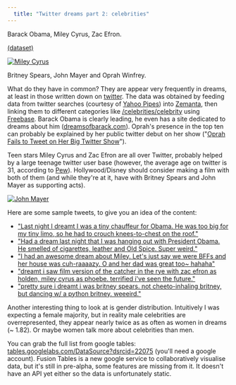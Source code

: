 ```yaml
---
  title: "Twitter dreams part 2: celebrities"
---
```


Barack Obama, Miley Cyrus, Zac Efron.

<script src="http://www.gmodules.com/ig/ifr?url=http://www.google.com/ig/modules/line-chart.xml&up__table_query_url=http://tables.googlelabs.com/gvizdata?tq=select+col0%252Ccol1+from+22075++order+by+col1+desc+limit+15+&up__table_query_refresh_interval=1&w=600&h=400&border=%23ffffff%7C3px%2C1px+solid+%23999999&output=js&synd=open">
</script>
<a href="http://tables.googlelabs.com/DataSource?dsrcid=22075/22075">(dataset)</a>

<a href="http://en.wikipedia.org/wiki/Miley_Cyrus">
<img src="http://upload.wikimedia.org/wikipedia/commons/thumb/d/d5/Mileydog.PNG/180px-Mileydog.PNG" alt="Miley Cyrus" class="left-img"/>
</a>

Britney Spears, John Mayer and Oprah Winfrey.

What do they have in common? They are appear very frequently in dreams, at least in those written down on 
[twitter](/2009/05/twitter-dreams-part-1:-introduction.html). The data was obtained by feeding data from twitter searches (courtesy 
of [Yahoo Pipes](http://pipes.yahoo.com/pipes/pipe.info?_id=TFi_Uu313RGmSKSudPQQIA)) into [Zemanta](http://www.zemanta.com/api/), then linking 
them to different categories like [/celebrities/celebrity](http://www.freebase.com/view/celebrities/celebrity) using 
[Freebase](http://www.freebase.com/). Barack Obama is clearly leading, he even has a site dedicated to dreams about him 
([dreamsofbarack.com](http://dreamsofbarack.com/)). Oprah's presence in the top ten can probably be explained by her public twitter 
debut on her show ("[Oprah Fails to Tweet on Her Big Twitter Show](http://gawker.com/5216917/oprah-fails-to-tweet-on-her-big-twitter-show)").

Teen stars Miley Cyrus and Zac Efron are all over Twitter, probably helped by a large teenage twitter user base (however, 
the average age on twitter is 31, according to [Pew](http://www.socialmediatoday.com/SMC/78505)). Hollywood/Disney should consider making 
a film with both of them (and while they're at it, have with Britney Spears and John Mayer as supporting acts).

<a href="http://en.wikipedia.org/wiki/John_Mayer">
  <img src="http://upload.wikimedia.org/wikipedia/commons/thumb/7/71/JohnMayerCrossroads2007.jpg/220px-JohnMayerCrossroads2007.jpg" alt="John Mayer" class="right-img"/>
</a>

Here are some sample tweets, to give you an idea of the content:

  * ["Last night I dreamt I was a tiny chauffeur for Obama. He was too big for my tiny limo, so he had to crouch knees-to-chest on the   roof."](http://twitter.com/lastnightsdream/statuses/1822846891)
  * ["Had a dream last night that I was hanging out with President Obama. He smelled of cigarettes, leather and Old Spice. Super weird."](http://twitter.com/drewpickard/statuses/1631775969)
  * ["I had an awesome dream about Miley. Let's just say we were BFFs and her house was cuh-raaaazy. O and her dad was great too~ hahaha"](http://twitter.com/jessiclesftw/statuses/1451336777)
  * ["dreamt i saw film version of the catcher in the rye with zac efron as holden, miley cyrus as phoebe. terrified i've seen the future."](http://twitter.com/furandloathing/statuses/1800072336)
  * ["pretty sure i dreamt i was britney spears. not cheeto-inhaling britney, but dancing w/ a python britney. weeeird."](http://twitter.com/chausettes/statuses/2116579691)

Another interesting thing to look at is gender distribution. Intuitively I was expecting a female majority, but in reality male celebrities are
overrepresented, they appear nearly twice as as often as women in dreams (~ 1.82). Or maybe women talk more about celebrities than men.

You can grab the full list from google tables: <a href="http://tables.googlelabs.com/DataSource?dsrcid=22075/22075">tables.googlelabs.com/DataSource?dsrcid=22075</a>
(you'll need a google account). Fusion Tables is a new google service to collaboratively visualise data, but it's still in pre-alpha, 
some features are missing from it. It doesn't have an API yet either so the data is unfortunately static.

